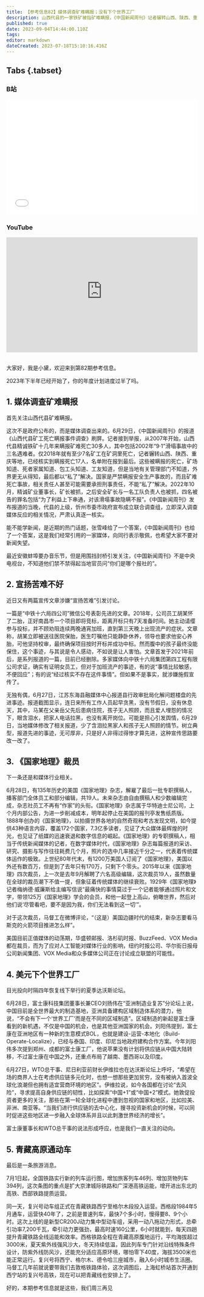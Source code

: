 ```yaml
---
title: 【参考信息82】媒体调查矿难瞒报；没有下个世界工厂
description: 山西代县的一家铁矿被指矿难瞒报，《中国新闻周刊》记者辗转山西、陕西、重庆等地，已经核实到瞒报死亡17人。这些死亡，矿厂知道，死者家属知道，包工头知道，工友知道，但是当地有关部门不知道，外界更无从得知，应该有个交代。富士康董事长最近在夏季达沃斯上说，不会有下一个世界工厂，而是在不同的区域制造。富士康在中国之外的重点布局有越南、墨西哥和印度。WTO总干事也敦促投资者在供应链去中心化时，更多考虑在第一轮全球化中被忽视的拉美、非洲、南亚。
published: true
date: 2023-09-04T14:44:00.110Z
tags: 
editor: markdown
dateCreated: 2023-07-18T15:10:16.416Z
---
```


## Tabs {.tabset}
### B站
<div style="position: relative; padding: 30% 45%;">
<iframe style="position: absolute; width: 100%; height: 100%; left: 0; top: 0;" src="//player.bilibili.com/player.html?&bvid=BV1Uh4y1M7bV&page=1&as_wide=1&high_quality=1&danmaku=1&autoplay=0" scrolling="no" border="0" frameborder="no" framespacing="0" allowfullscreen="true"></iframe>
</div>

### YouTube
<div style="position: relative; padding: 30% 45%;">
<iframe style="position: absolute; top: 0; left: 0; width: 100%; height: 100%;" src="https://www.youtube-nocookie.com/embed/YouTubeVID" title="YouTube video player" frameborder="0" allow="accelerometer; autoplay; clipboard-write; encrypted-media; gyroscope; picture-in-picture" allowfullscreen></iframe>
</div>

## 

大家好，我是小黛，欢迎来到第82期参考信息。

2023年下半年已经开始了，你的年度计划进度过半了吗。

## 1. 媒体调查矿难瞒报

首先关注山西代县矿难瞒报。

这次不是政府公布的，而是媒体调查出来的。6月29日，《中国新闻周刊》的报道《山西代县矿工死亡瞒报事件调查》刷屏。记者接到举报，从2007年开始，山西代县精诚铁矿十几年来瞒报矿难死亡30多人，其中包括2002年“9·1”滑塌事故中的三名遇难者。仅2018年就有至少7名矿工在矿洞里死亡，记者辗转山西、陕西、重庆等地，已经核实到瞒报死亡17人，名单附在报到最后。这些被瞒报的死亡，矿场知道、死者家属知道、包工头知道、工友知道，但是当地有关管理部门不知道，外界更无从得知，最后都以“私了”解决。国家是严禁瞒报安全生产事故的，而且矿难死亡事故，相关责任人甚至可能需要承担刑事责任，不能“私了”解决。2022年10月，精诚矿业董事长，矿长被抓，之后安全矿长与一名工队负责人也被抓，四名被告的罪名包括“为了利益上下串通，对该滑塌事故隐瞒不报”。《中国新闻周刊》发布报道的当晚，代县的上级，忻州市委市政府宣布成立联合调查组，立即深入调查媒体反应的相关情况，严肃认真逐一核实。

能不能学新闻，是近期的热门话题，张雪峰给了一个答案，《中国新闻周刊》也给了一个答案，这是我们经常引用的一家媒体，向同行表示敬佩，也希望大家不要对新闻失望。

最近安徽蚌埠要办音乐节，但是用围挡封桥引发关注，《中国新闻周刊》不是中央电视台，不知道他们禁不禁得起当地官员问“你们是哪个报社的”。

## 2. 宣扬苦难不好

近日又有两篇宣传文章涉嫌“宣扬苦难”引发讨论。

一篇是“中铁十六局四公司”微信公号表彰先进的文章。2018年，公司员工胡某怀了二胎，正好南昌市一个项目即将竞标，距离开标只有7天准备时间。她主动请缨参与投标，并不顾劝阻连续两晚通宵加班，直到第三天晚上出现流产的症状。文章称，胡某立即被送往医院保胎，医生叮嘱他只能静卧休养，领导也要求他安心养胎，可他坚持校审，最终确保项目按时开标并成功中标。然而腹中的孩子最终没能保住，这个事迹，与其说是令人感动，不如说是让人害怕。文章首发于2021年前后，是系列报道的一篇，目前已经删除。多家媒体向中铁十六局集团第四工程有限公司求证，确实有证明女员工，但对于加班流产的事迹，有的说“事情比较敏感，不便回应”；有的说“经过核实不存在这件事情”。但如果不是事实，就涉嫌施假宣传了。

无独有偶，6月27日，江苏东海县融媒体中心报道县行政审批局化解问题楼盘的先进事迹。报道截图显示，连日来所有工作人员起早贪黑，没有节假日，没有休息天，其中，马某在父亲岳父先后患病住院，孩子无人照顾，而且爱人埋怨的情况下，眼含泪水，把家人电话拉黑，也没有离开岗位。可能是担心引发舆情，6月29日，当地媒体修改了相关报道，少了含泪拉黑家人和孩子无人照顾的情节。树立典型，报道先进的事迹，无可厚非，只是好人非得过得惨才算先进，这种宣传思路要改一改了。

## 3. 《国家地理》裁员

下一条还是和媒体行业相关。

6月28日，有135年历史的美国《国家地理》杂志，解雇了最后一批专职撰稿人，播客部门全体员工和部分编辑，共19人。未来杂志由自由撰稿人和少数编辑完成，杂志社员工不再有“作家”的头衔。《国家地理》杂志属于华特迪士尼公司，上个月内部公告，为进一步削减成本，明年起停止在美国的报刊亭发售纸质版。1888年创办的《国家地理》，以拍摄世界各地的自然奇观和考古发现文明，如今提供43种语言内容，覆盖172个国家，7.3亿多读者，见证了大众媒体最辉煌的时光，也见证了纸媒的迅速衰退和数字信息的崛起。《国家地理》的专职撰稿人，相当于传统新闻媒体的记者，在数字媒体时代，《国家地理》杂志每篇报道的采访、研究、摄影与写作往往耗费几个月，照片的选中几率接近千分之一，代表着传统媒体运作的极致。上世纪80年代末，有1200万美国人订阅了《国家地理》，美国以外还有数百万，但是到了去年只有170万，只剩下个零头。2015年以来《国家地理》四次裁员，上一次是去年9月解聘了六名高级编辑，这次裁员19人，虽然数量在全球的裁员潮下不值一提，但象征着传统媒体的继续衰败。1929年《国家地理》记者梅纳德·威廉斯给主编写信说“最痛快的事情莫过于一个记者能够通过照片和文字，带领125万《国家地理》学会的会员，和他一起登上高山，俯瞰世界，然后对他们说‘尽管看吧，要不是因为我，你们无法看到这一切’”。

对于这次裁员，马督工在微博评论，“（这是）美国边疆时代的结束，新杂志要看马斯克的火箭项目推进怎么样”。

美国目前正值媒体的动荡期，华盛顿邮报、洛杉矶时报、BuzzFeed、VOX Media都在裁员，而为了应对人工智能对媒体行业的影响，纽约时报公司、华尔街日报母公司新闻集团、VOX Media和众多媒体公司正在讨论成立联盟的可能性。

## 4. 美元下个世界工厂

目光投向时隔四年恢复线下举行的夏季达沃斯论坛。

6月28日，富士康科技集团董事长兼CEO刘扬伟在“亚洲制造业复苏”分论坛上说，中国目前是全世界最大的制造基地，亚洲具备建构区域制造体系的潜力，他说，“不会有下一个‘世界工厂’而是在不同的区域制造”。区域制造的新起是富士康看到的新机遇，不仅是中国的机会，也是其他亚洲国家的机会。刘阳伟提到，富士康在亚洲地区有一种新的生意模式BOL，也就是建设-运营-本地化（Build-Operate-Localize），已经与泰国、印度、印尼当地政府建构合作方案。今年刘阳伟多次提到郑州、成都的富士康工厂，他说苹果没有计划将供应链从中国大陆转移，不过富士康在中国之外，还重点布局了越南、墨西哥以及印度。

6月27日，WTO总干事、尼日利亚前财长伊维拉也在达沃斯论坛上呼吁，“希望在场的商界人士在考虑供应链多元化时，也想一想那些更加贫穷，没有被纳入首波全球化浪潮但也拥有适宜营商环境的地区”。伊维拉说，如今各国都在讨论“去风险”，寻求提高自身供应链的韧性，比如探索“中国+1”或“中国+2”模式。她敦促投资者更多的关注，那些在第一轮全球化进程中遭到忽视的国家和地区，比如拉美、非洲、南亚等。“当我们进行供应链的去中心化，搜寻投资新机会的时候，可以同时促进这些地区进一步融入全球体系并且以此刺激世界经济的增长”。

富士康董事长和WTO总干事的说法形成呼应，也是我们一直关注的动向。

## 5. 青藏高原通动车

最后是一条旅游消息。

7月1日起，全国铁路实行新的列车运行图，增加旅客列车46列、增加货物列车394列，这次条图的重点是扩大京津城际铁路和广深港高铁运能，增开进出东北的高铁、西部铁路提质运营。

同一天，复兴号动车组正式在青藏铁路西宁至格尔木段投入运营。西格段1984年5月通车，运营快40年了，之前是普速列车，最快7个多小时，慢得要8、9个小时。这次上线的是新型CR200J动力集中型动车组，采用一动八拖动力形式，总牵引功率7,200千瓦，牵引动力更强劲，最高时速160公里，6小时就能到，每天四趟提升青藏铁路全线运能和效率。西格铁路全程在青藏高原腹地运行，平均海拔超过3000米，夏天紫外线强风沙大，冬天持续低温，因此列车专门针对沿线特殊条件设计，防紫外线防风沙，还能充分适应高原环境，哪怕零下40度，海拔3500米也能正常运行。复兴号将西宁、格尔木、德令哈三座城市，融入6小时城市生活圈。马督工几年前就说要带我们去敦格铁路体验，这次调图后，上海虹桥站首次开通到西宁站的复兴号高铁，现在可以把青藏线也安排上了。

好的，本期参考信息就是这些，我们周三再见

